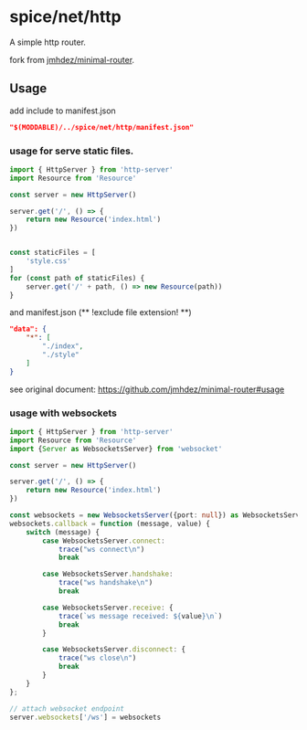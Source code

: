 spice/net/http
================

A simple http router.

fork from [jmhdez/minimal-router](https://github.com/jmhdez/minimal-router).

Usage
----------------
add include to manifest.json

```json
"$(MODDABLE)/../spice/net/http/manifest.json"
```

### usage for serve static files.
```javascript
import { HttpServer } from 'http-server'
import Resource from 'Resource'

const server = new HttpServer()

server.get('/', () => {
	return new Resource('index.html')
})


const staticFiles = [
	'style.css'
]
for (const path of staticFiles) {
	server.get('/' + path, () => new Resource(path))
}
```

and manifest.json (** !exclude file extension! **)

```json
"data": {
	"*": [
		"./index",
        "./style"
	]
}
```

see original document: https://github.com/jmhdez/minimal-router#usage


### usage with websockets

```typescript
import { HttpServer } from 'http-server'
import Resource from 'Resource'
import {Server as WebsocketsServer} from 'websocket'

const server = new HttpServer()

server.get('/', () => {
	return new Resource('index.html')
})

const websockets = new WebsocketsServer({port: null}) as WebsocketsServer & { attach: (socket: unknown) => unknown }
websockets.callback = function (message, value) {
	switch (message) {
		case WebsocketsServer.connect:
			trace("ws connect\n")
			break

		case WebsocketsServer.handshake:
			trace("ws handshake\n")
			break

		case WebsocketsServer.receive: {
			trace(`ws message received: ${value}\n`)
			break
		}

		case WebsocketsServer.disconnect: {
			trace("ws close\n")
			break
		}
	}
};

// attach websocket endpoint
server.websockets['/ws'] = websockets

```

